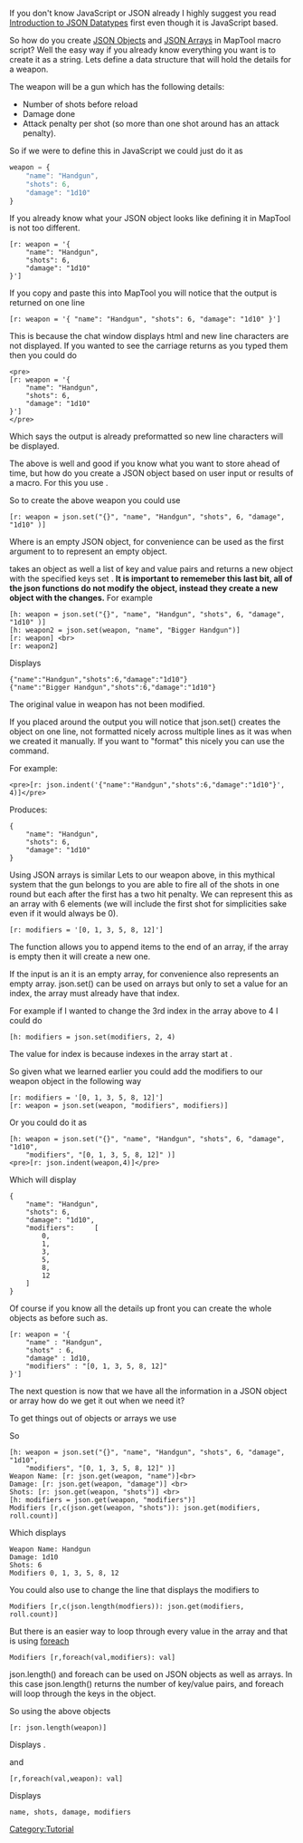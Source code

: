 If you don't know JavaScript or JSON already I highly suggest you read
[Introduction to JSON
Datatypes](Introduction_to_JSON_Datatypes "wikilink") first even though
it is JavaScript based.

So how do you create [JSON Objects](JSON_Object "wikilink") and [JSON
Arrays](JSON_Array "wikilink") in MapTool macro script? Well the easy
way if you already know everything you want is to create it as a string.
Lets define a data structure that will hold the details for a weapon.

The weapon will be a gun which has the following details:

  - Number of shots before reload
  - Damage done
  - Attack penalty per shot (so more than one shot around has an attack
    penalty).

So if we were to define this in JavaScript we could just do it as

``` javascript numberLines
weapon = {
    "name": "Handgun",
    "shots": 6,
    "damage": "1d10"
}
```

If you already know what your JSON object looks like defining it in
MapTool is not too different.

``` mtmacro numberLines
[r: weapon = '{
    "name": "Handgun",
    "shots": 6,
    "damage": "1d10"
}']
```

If you copy and paste this into MapTool you will notice that the output
is returned on one line

``` mtmacro numberLines
[r: weapon = '{ "name": "Handgun", "shots": 6, "damage": "1d10" }']
```

This is because the chat window displays html and new line characters
are not displayed. If you wanted to see the carriage returns as you
typed them then you could do

``` mtmacro numberLines
<pre>
[r: weapon = '{
    "name": "Handgun",
    "shots": 6,
    "damage": "1d10"
}']
</pre>
```

Which says the output is already preformatted so new line characters
will be displayed.

The above is well and good if you know what you want to store ahead of
time, but how do you create a JSON object based on user input or results
of a macro. For this you use .

So to create the above weapon you could use

``` mtmacro numberLines
[r: weapon = json.set("{}", "name", "Handgun", "shots", 6, "damage", "1d10" )]
```

Where  is an empty JSON object, for convenience  can be used as the
first argument to  to represent an empty object.

takes an object as well a list of key and value pairs and returns a new
object with the specified keys set . **It is important to rememeber this
last bit, all of the json functions do not modify the object, instead
they create a new object with the changes.** For example

``` mtmacro numberLines
[h: weapon = json.set("{}", "name", "Handgun", "shots", 6, "damage", "1d10" )]
[h: weapon2 = json.set(weapon, "name", "Bigger Handgun")]
[r: weapon] <br>
[r: weapon2]
```

Displays

    {"name":"Handgun","shots":6,"damage":"1d10"}
    {"name":"Bigger Handgun","shots":6,"damage":"1d10"}

The original value in weapon has not been modified.

If you placed  around the output you will notice that json.set() creates
the object on one line, not formatted nicely across multiple lines as it
was when we created it manually. If you want to "format" this nicely you
can use the  command.

For example:

``` mtmacro numberLines
<pre>[r: json.indent('{"name":"Handgun","shots":6,"damage":"1d10"}', 4)]</pre>
```

Produces:

    {
        "name": "Handgun",
        "shots": 6,
        "damage": "1d10"
    }

Using JSON arrays is similar Lets to our weapon above, in this mythical
system that the gun belongs to you are able to fire all of the shots in
one round but each after the first has a two hit penalty. We can
represent this as an array with 6 elements (we will include the first
shot for simplicities sake even if it would always be 0).

``` mtmacro numberLines
[r: modifiers = '[0, 1, 3, 5, 8, 12]']
```

The  function allows you to append items to the end of an array, if the
array is empty then it will create a new one.

If the input is an  it is an empty array, for convenience  also
represents an empty array. json.set() can be used on arrays but only to
set a value for an index, the array must already have that index.

For example if I wanted to change the 3rd index in the array above to 4
I could do

``` mtmacro numberLines
[h: modifiers = json.set(modifiers, 2, 4)
```

The value for index is  because indexes in the array start at .

So given what we learned earlier you could add the modifiers to our
weapon object in the following way

``` mtmacro numberLines
[r: modifiers = '[0, 1, 3, 5, 8, 12]']
[r: weapon = json.set(weapon, "modifiers", modifiers)]
```

Or you could do it as

``` mtmacro numberLines
[h: weapon = json.set("{}", "name", "Handgun", "shots", 6, "damage", "1d10",
    "modifiers", "[0, 1, 3, 5, 8, 12]" )]
<pre>[r: json.indent(weapon,4)]</pre>
```

Which will display

    {
        "name": "Handgun",
        "shots": 6,
        "damage": "1d10",
        "modifiers":     [
            0,
            1,
            3,
            5,
            8,
            12
        ]
    }

Of course if you know all the details up front you can create the whole
objects as before such as.

``` mtmacro numberLines
[r: weapon = '{
    "name" : "Handgun",
    "shots" : 6,
    "damage" : 1d10,
    "modifiers" : "[0, 1, 3, 5, 8, 12]"
}']
```

The next question is now that we have all the information in a JSON
object or array how do we get it out when we need it?

To get things out of objects or arrays we use

So

``` mtmacro numberLines
[h: weapon = json.set("{}", "name", "Handgun", "shots", 6, "damage", "1d10",
    "modifiers", "[0, 1, 3, 5, 8, 12]" )]
Weapon Name: [r: json.get(weapon, "name")]<br>
Damage: [r: json.get(weapon, "damage")] <br>
Shots: [r: json.get(weapon, "shots")] <br>
[h: modifiers = json.get(weapon, "modifiers")]
Modifiers [r,c(json.get(weapon, "shots")): json.get(modifiers, roll.count)]
```

Which displays

    Weapon Name: Handgun
    Damage: 1d10
    Shots: 6
    Modifiers 0, 1, 3, 5, 8, 12

You could also use  to change the line that displays the modifiers to

``` mtmacro numberLines
Modifiers [r,c(json.length(modfiers)): json.get(modifiers, roll.count)]
```

But there is an easier way to loop through every value in the array and
that is using [foreach](foreach_\(roll_option\) "wikilink")

``` mtmacro numberLines
Modifiers [r,foreach(val,modifiers): val]
```

json.length() and foreach can be used on JSON objects as well as arrays.
In this case json.length() returns the number of key/value pairs, and
foreach will loop through the keys in the object.

So using the above objects

``` mtmacro numberLines
[r: json.length(weapon)]
```

Displays .

and

``` mtmacro numberLines
[r,foreach(val,weapon): val]
```

Displays

    name, shots, damage, modifiers

[Category:Tutorial](Category:Tutorial "wikilink")